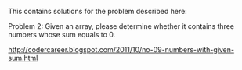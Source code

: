 This contains solutions for the problem described here:

Problem 2: Given an array, please determine whether it contains three numbers whose sum equals to 0.

http://codercareer.blogspot.com/2011/10/no-09-numbers-with-given-sum.html
